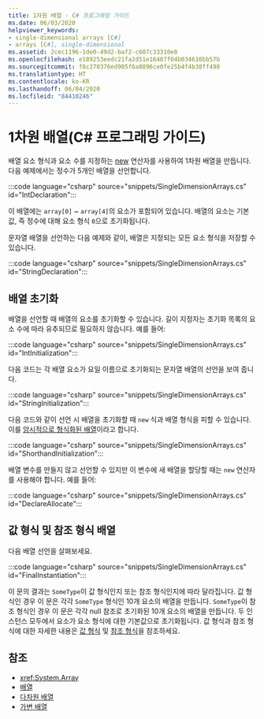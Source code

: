 ```yaml
---
title: 1차원 배열 - C# 프로그래밍 가이드
ms.date: 06/03/2020
helpviewer_keywords:
- single-dimensional arrays [C#]
- arrays [C#], single-dimensional
ms.assetid: 2cec1196-1de0-49d2-baf2-c607c33310e8
ms.openlocfilehash: e189253eedc21fa2d51e16407f04b034610bb57b
ms.sourcegitcommit: f8c270376ed905f6a8896ce0fe25b4f4b38ff498
ms.translationtype: HT
ms.contentlocale: ko-KR
ms.lasthandoff: 06/04/2020
ms.locfileid: "84410246"
---
```

# <a name="single-dimensional-arrays-c-programming-guide"></a>1차원 배열(C# 프로그래밍 가이드)

배열 요소 형식과 요소 수를 지정하는 [new](../../language-reference/operators/new-operator.md) 연산자를 사용하여 1차원 배열을 만듭니다. 다음 예제에서는 정수가 5개인 배열을 선언합니다.

:::code language="csharp" source="snippets/SingleDimensionArrays.cs" id="IntDeclaration":::

이 배열에는 `array[0]` ~ `array[4]`의 요소가 포함되어 있습니다. 배열의 요소는 기본값, 즉 정수에 대해 요소 형식 `0`으로 초기화됩니다.

문자열 배열을 선언하는 다음 예제와 같이, 배열은 지정되는 모든 요소 형식을 저장할 수 있습니다.

:::code language="csharp" source="snippets/SingleDimensionArrays.cs" id="StringDeclaration":::

## <a name="array-initialization"></a>배열 초기화

배열을 선언할 때 배열의 요소를 초기화할 수 있습니다. 길이 지정자는 초기화 목록의 요소 수에 따라 유추되므로 필요하지 않습니다. 예를 들어:

:::code language="csharp" source="snippets/SingleDimensionArrays.cs" id="IntInitialization":::

다음 코드는 각 배열 요소가 요일 이름으로 초기화되는 문자열 배열의 선언을 보여 줍니다.

:::code language="csharp" source="snippets/SingleDimensionArrays.cs" id="StringInitialization":::
  
다음 코드와 같이 선언 시 배열을 초기화할 때 `new` 식과 배열 형식을 피할 수 있습니다. 이를 [암시적으로 형식화된 배열](implicitly-typed-arrays.md)이라고 합니다.

:::code language="csharp" source="snippets/SingleDimensionArrays.cs" id="ShorthandInitialization":::

배열 변수를 만들지 않고 선언할 수 있지만 이 변수에 새 배열을 할당할 때는 `new` 연산자를 사용해야 합니다. 예를 들어:

:::code language="csharp" source="snippets/SingleDimensionArrays.cs" id="DeclareAllocate":::

## <a name="value-type-and-reference-type-arrays"></a>값 형식 및 참조 형식 배열

다음 배열 선언을 살펴보세요.  

:::code language="csharp" source="snippets/SingleDimensionArrays.cs" id="FinalInstantiation":::

이 문의 결과는 `SomeType`이 값 형식인지 또는 참조 형식인지에 따라 달라집니다. 값 형식인 경우 이 문은 각각 `SomeType` 형식인 10개 요소의 배열을 만듭니다. `SomeType`이 참조 형식인 경우 이 문은 각각 null 참조로 초기화된 10개 요소의 배열을 만듭니다. 두 인스턴스 모두에서 요소가 요소 형식에 대한 기본값으로 초기화됩니다. 값 형식과 참조 형식에 대한 자세한 내용은 [값 형식](../../language-reference/builtin-types/value-types.md) 및 [참조 형식](../../language-reference/keywords/reference-types.md)을 참조하세요.
  
## <a name="see-also"></a>참조

- <xref:System.Array>
- [배열](./index.md)
- [다차원 배열](./multidimensional-arrays.md)
- [가변 배열](./jagged-arrays.md)
